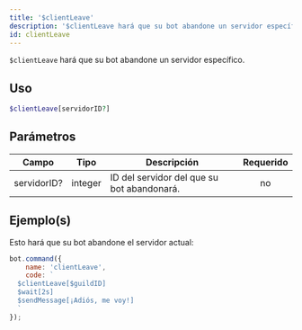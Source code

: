 ```yaml
---
title: '$clientLeave'
description: '$clientLeave hará que su bot abandone un servidor específico.'
id: clientLeave
---
```


`$clientLeave` hará que su bot abandone un servidor específico.

## Uso

```php
$clientLeave[servidorID?]
```

## Parámetros

| Campo       | Tipo    | Descripción                                | Requerido |
| ----------- | ------- | ------------------------------------------ |:---------:|
| servidorID? | integer | ID del servidor del que su bot abandonará. |    no     |

## Ejemplo(s)

Esto hará que su bot abandone el servidor actual:

```javascript
bot.command({
    name: 'clientLeave',
    code: `
  $clientLeave[$guildID]
  $wait[2s]
  $sendMessage[¡Adiós, me voy!]
  `
});
```
